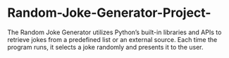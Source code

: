 # Random-Joke-Generator-Project-

The Random Joke Generator utilizes Python’s built-in libraries and APIs to retrieve jokes from a predefined list or an external source. 
Each time the program runs, it selects a joke randomly and presents it to the user.
